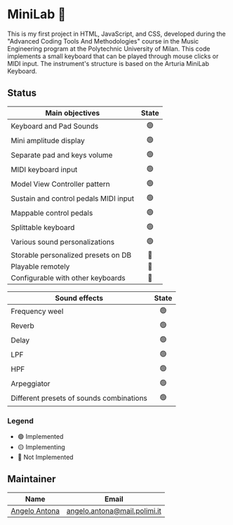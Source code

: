 # MiniLab 🎹

This is my first project in HTML, JavaScript, and CSS, developed during the "Advanced Coding Tools And Methodologies" course in the Music Engineering program at the Polytechnic University of Milan. 
This code implements a small keyboard that can be played through mouse clicks or MIDI input. The instrument's structure is based on the Arturia MiniLab Keyboard.

## Status
| Main objectives                           | State           |
| ----------------------------------------- |:---------------:|
| Keyboard and Pad Sounds                   | :green_circle:  |
| Mini amplitude display                    | :green_circle:  |
| Separate pad and keys volume              | :green_circle:  |
| MIDI keyboard input                       | :green_circle:  |
| Model View Controller pattern             | :green_circle:  |
| Sustain and control pedals MIDI input     | :green_circle:  |
| Mappable control pedals                   | :green_circle:  |
| Splittable keyboard                       | :green_circle:  |
| Various sound personalizations            | :green_circle:  |
| Storable personalized presets on DB       | :red_circle:    |
| Playable remotely                         | :red_circle:    |
| Configurable with other keyboards         | :red_circle:    |

| Sound effects                             | State           |
| ----------------------------------------- |:---------------:|
| Frequency weel                            | :green_circle:  |
| Reverb                                    | :green_circle:  |
| Delay                                     | :green_circle:  |
| LPF                                       | :green_circle:  |
| HPF                                       | :green_circle:  |
| Arpeggiator                               | :green_circle:  |
| Different presets of sounds combinations  | :green_circle:  |

### Legend
- :green_circle: Implemented
- :yellow_circle: Implementing
- :red_circle: Not Implemented


## Maintainer
| Name                                                  | Email                         |
| ----------------------------------------------------- |:-----------------------------:|
| [Angelo Antona](https://github.com/AngeloAntona)      | angelo.antona@mail.polimi.it  | 
